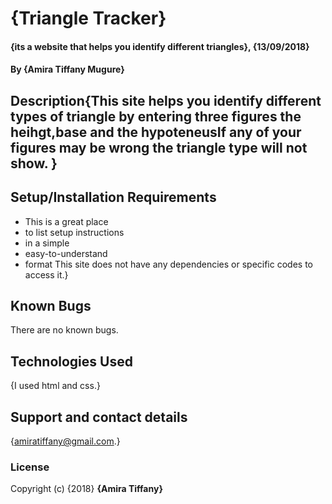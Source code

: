 #  {Triangle Tracker}
#### {its a website that helps you identify different triangles}, {13/09/2018}
#### By **{Amira Tiffany Mugure}**
## Description{This site helps you identify different types of triangle by entering three figures the heihgt,base and the hypoteneusIf any of your figures may be wrong the triangle type will not show. }
## Setup/Installation Requirements
* This is a great place
* to list setup instructions
* in a simple
* easy-to-understand
* format
This site does not have any dependencies or specific codes to access it.}
## Known Bugs
There are no known bugs.
## Technologies Used
{I used html and css.}
## Support and contact details
{amiratiffany@gmail.com.}
### License
Copyright (c) {2018} **{Amira Tiffany}**
  
